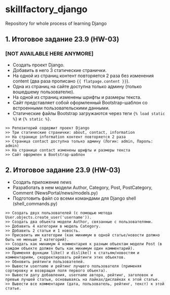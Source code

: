 # skillfactory_django
Repository for whole process of learning Django

## 1. Итоговое задание 23.9 (HW-03) 
### [NOT AVAILABLE HERE ANYMORE]

* Создать проект Django.
* Добавить в него 3 статические странички.
* На одной из страниц контент повторяется 2 раза без изменения content (два раза прописано ```{{ flatpage.content }}```).
* Одна из страниц на сайте доступна только админу (только вошедшему пользователю).
* На одной из страниц изменены шрифты и размеры текста.
* Сайт представляет собой оформленный Bootstrap-шаблон со встроенными пользовательскими данными.
* Статические файлы Bootstrap загружаются через теги ```{% load static %}``` и ```{% static %}```.

```
>> Репозиторий содержит проект Django
>> Три статические странички: about, contact, information
>> На странице information контент повторяется 2 раза
>> Страница contact доступна только админу (Логин: admin, Пароль: admin)
>> На странице contact изменены шрифты и размеры текста
>> Сайт оформлен в Bootstrap-шаблон 
```

## 2. Итоговое задание 23.9 (HW-03)

* Создать приложение news
* Разработать в нем модели Author, Category, Post, PostCategory, Comment (NewsPortal/news/models.py)
* Подготовить файл со всеми командами для Django shell (shell_commands.py)
```commandline
>> Создать двух пользователей (с помощью метода User.objects.create_user('username')).
>> Создать два объекта модели Author, связанные с пользователями.
>> Добавить 4 категории в модель Category.
>> Добавить 2 статьи и 1 новость.
>> Присвоить им категории (как минимум в одной статье/новости должно быть не меньше 2 категорий).
>> Создать как минимум 4 комментария к разным объектам модели Post (в каждом объекте должен быть как минимум один комментарий).
>> Применяя функции like() и dislike() к статьям/новостям и комментариям, скорректировать рейтинги этих объектов.
>> Обновить рейтинги пользователей.
>> Вывести username и рейтинг лучшего пользователя (применяя сортировку и возвращая поля первого объекта).
>> Вывести дату добавления, username автора, рейтинг, заголовок и превью лучшей статьи, основываясь на лайках/дислайках к этой статье.
>> Вывести все комментарии (дата, пользователь, рейтинг, текст) к этой статье.
```